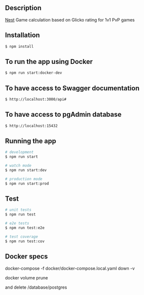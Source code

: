 ## Description

[Nest](https://github.com/nestjs/nest) Game calculation based on Glicko rating for 1v1 PvP games

## Installation

```bash
$ npm install
```

## To run the app using Docker

```bash
$ npm run start:docker-dev
```

## To have access to Swagger documentation 

```bash
$ http://localhost:3000/api#
```


## To have access to pgAdmin database 

```bash
$ http://localhost:15432
```


## Running the app

```bash
# development
$ npm run start

# watch mode
$ npm run start:dev

# production mode
$ npm run start:prod
```

## Test

```bash
# unit tests
$ npm run test

# e2e tests
$ npm run test:e2e

# test coverage
$ npm run test:cov
```

## Docker specs

docker-compose -f docker/docker-compose.local.yaml down -v

docker volume prune

and delete /database/postgres
